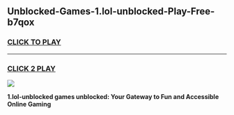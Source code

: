 
## Unblocked-Games-1.lol-unblocked-Play-Free-b7qox
<h3>
<a href="https://premium76.site?title=1.lol-unblocked&ref=21A">CLICK TO PLAY</a></h3>
<hr>

<h3>
<a href="https://premium76.site?title=1.lol-unblocked&ref=21A">CLICK 2 PLAY</a>
  
</h3>

<a href="https://premium76.site?title=1.lol-unblocked&ref=21A"><img src="https://clearcache.store/games.png"></a>


**1.lol-unblocked games unblocked: Your Gateway to Fun and Accessible Online Gaming**
